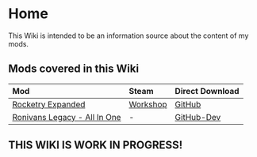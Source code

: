 # Home

This Wiki is intended to be an information source about the content of my mods.

## Mods covered in this Wiki

| Mod                                               | Steam                                                                         | Direct Download                                                                                              |
| :------------------------------------------------ | :---------------------------------------------------------------------------- | :----------------------------------------------------------------------------------------------------------- |
| [Rocketry Expanded](Rocketry%20Expanded/home.md)  | [Workshop](https://steamcommunity.com/sharedfiles/filedetails/?id=2837919908) | [GitHub](https://github.com/Sgt-Imalas/Sgt_Imalas-Oni-Mods/releases/tag/AllMods_Automated_Build_FullRelease) |
| [Ronivans Legacy - All In One](Ronivans%20Legacy) | -                                                                             | [GitHub-Dev](https://github.com/Sgt-Imalas/Sgt_Imalas-Oni-Mods/releases/tag/ProcessingAIO_dev)               |

## THIS WIKI IS WORK IN PROGRESS!

